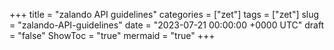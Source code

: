 +++
title = "zalando API guidelines"
categories = ["zet"]
tags = ["zet"]
slug = "zalando-API-guidelines"
date = "2023-07-21 00:00:00 +0000 UTC"
draft = "false"
ShowToc = "true"
mermaid = "true"
+++

